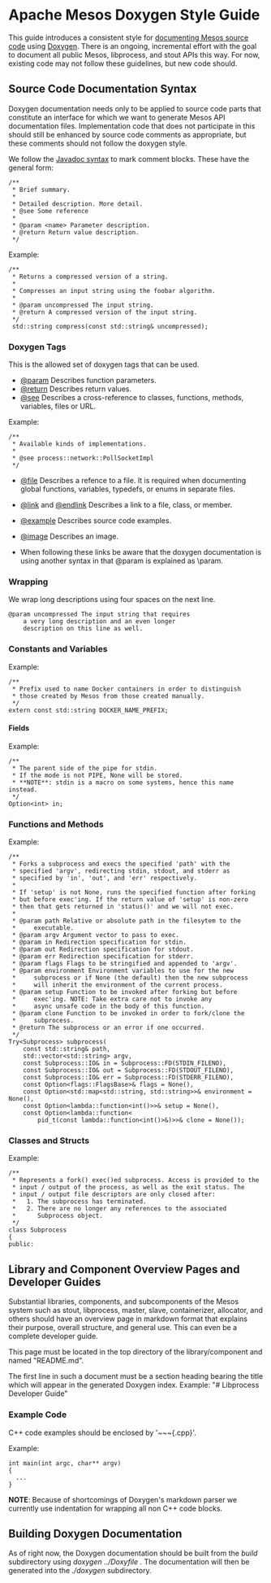 # Apache Mesos Doxygen Style Guide

This guide introduces a consistent style
for [documenting Mesos source code](http://mesos.apache.org/api/latest/c++)
using [Doxygen](http://www.doxygen.org).
There is an ongoing, incremental effort with the goal to document all public Mesos, libprocess, and stout APIs this way.
For now, existing code may not follow these guidelines, but new code should.


## Source Code Documentation Syntax

Doxygen documentation needs only to be applied to source code parts that
constitute an interface for which we want to generate Mesos API documentation
files. Implementation code that does not participate in this should still be
enhanced by source code comments as appropriate, but these comments should not follow the doxygen style.

We follow the [Javadoc syntax](http://en.wikipedia.org/wiki/Javadoc) to mark comment blocks.
These have the general form:


<!-- NOTE: In order to show the comments as part of the code blocks in
this we must use indentation instead of fenced code blocks (i.e.,
~~~{.cpp}) because doxygen will remove all of the comments and just
render the code. -->


    /**
     * Brief summary.
     *
     * Detailed description. More detail.
     * @see Some reference
     *
     * @param <name> Parameter description.
     * @return Return value description.
     */

Example:

    /**
     * Returns a compressed version of a string.
     *
     * Compresses an input string using the foobar algorithm.
     *
     * @param uncompressed The input string.
     * @return A compressed version of the input string.
     */
     std::string compress(const std::string& uncompressed);


### Doxygen Tags

This is the allowed set of doxygen tags that can be used.

 * [\@param](http://doxygen.org/manual/commands.html#cmdparam) Describes function parameters.
 * [\@return](http://doxygen.org/manual/commands.html#cmdreturn) Describes return values.
 * [\@see](http://doxygen.org/manual/commands.html#cmdsa) Describes a cross-reference to classes, functions, methods, variables, files or URL.

Example:

    /**
     * Available kinds of implementations.
     *
     * @see process::network::PollSocketImpl
     */

 * [\@file](http://doxygen.org/manual/commands.html#cmdfile) Describes a refence to a file. It is required when documenting global functions, variables, typedefs, or enums in separate files.
 * [\@link](http://doxygen.org/manual/commands.html#cmdlink) and [\@endlink](http://doxygen.org/manual/commands.html#cmdendlink) Describes a link to a file, class, or member.
 * [\@example](http://doxygen.org/manual/commands.html#cmdexample) Describes source code examples.
 * [\@image](http://doxygen.org/manual/commands.html#cmdimage) Describes an image.

 * When following these links be aware that the doxygen documentation is using another syntax in that \@param is explained as \\param.


### Wrapping

We wrap long descriptions using four spaces on the next line.

    @param uncompressed The input string that requires
        a very long description and an even longer
        description on this line as well.


### Constants and Variables

Example:

    /**
     * Prefix used to name Docker containers in order to distinguish
     * those created by Mesos from those created manually.
     */
    extern const std::string DOCKER_NAME_PREFIX;


#### Fields

Example:

    /**
     * The parent side of the pipe for stdin.
     * If the mode is not PIPE, None will be stored.
     * **NOTE**: stdin is a macro on some systems, hence this name instead.
     */
    Option<int> in;


### Functions and Methods

Example:

    /**
     * Forks a subprocess and execs the specified 'path' with the
     * specified 'argv', redirecting stdin, stdout, and stderr as
     * specified by 'in', 'out', and 'err' respectively.
     *
     * If 'setup' is not None, runs the specified function after forking
     * but before exec'ing. If the return value of 'setup' is non-zero
     * then that gets returned in 'status()' and we will not exec.
     *
     * @param path Relative or absolute path in the filesytem to the
     *     executable.
     * @param argv Argument vector to pass to exec.
     * @param in Redirection specification for stdin.
     * @param out Redirection specification for stdout.
     * @param err Redirection specification for stderr.
     * @param flags Flags to be stringified and appended to 'argv'.
     * @param environment Environment variables to use for the new
     *     subprocess or if None (the default) then the new subprocess
     *     will inherit the environment of the current process.
     * @param setup Function to be invoked after forking but before
     *     exec'ing. NOTE: Take extra care not to invoke any
     *     async unsafe code in the body of this function.
     * @param clone Function to be invoked in order to fork/clone the
     *     subprocess.
     * @return The subprocess or an error if one occurred.
     */
    Try<Subprocess> subprocess(
        const std::string& path,
        std::vector<std::string> argv,
        const Subprocess::IO& in = Subprocess::FD(STDIN_FILENO),
        const Subprocess::IO& out = Subprocess::FD(STDOUT_FILENO),
        const Subprocess::IO& err = Subprocess::FD(STDERR_FILENO),
        const Option<flags::FlagsBase>& flags = None(),
        const Option<std::map<std::string, std::string>>& environment = None(),
        const Option<lambda::function<int()>>& setup = None(),
        const Option<lambda::function<
            pid_t(const lambda::function<int()>&)>>& clone = None());


### Classes and Structs

Example:

    /**
     * Represents a fork() exec()ed subprocess. Access is provided to the
     * input / output of the process, as well as the exit status. The
     * input / output file descriptors are only closed after:
     *   1. The subprocess has terminated.
     *   2. There are no longer any references to the associated
     *      Subprocess object.
     */
    class Subprocess
    {
    public:


## Library and Component Overview Pages and Developer Guides

Substantial libraries, components, and subcomponents of the Mesos system such as
stout, libprocess, master, slave, containerizer, allocator, and others
should have an overview page in markdown format that explains their
purpose, overall structure, and general use. This can even be a complete developer guide.

This page must be located in the top directory of the library/component and named "README.md".

The first line in such a document must be a section heading bearing the title which will appear in the generated Doxygen index.
Example: "# Libprocess Developer Guide"

### Example Code

C++ code examples should be enclosed by '~~~{.cpp}'.

Example:

~~~{.cpp}
int main(int argc, char** argv)
{
  ...
}
~~~

**NOTE**: Because of shortcomings of Doxygen's markdown parser we currently use indentation for wrapping all non C++ code blocks.


## Building Doxygen Documentation

As of right now, the Doxygen documentation should be built from the *build* subdirectory using *doxygen ../Doxyfile* . The documentation will then be generated into the *./doxygen* subdirectory.
